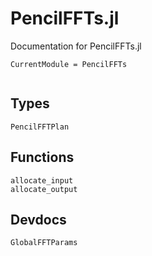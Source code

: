 # PencilFFTs.jl

Documentation for PencilFFTs.jl

```@meta
CurrentModule = PencilFFTs
```

```@contents
```

## Types

```@docs
PencilFFTPlan
```

## Functions

```@docs
allocate_input
allocate_output
```

## Devdocs

```@docs
GlobalFFTParams
```
